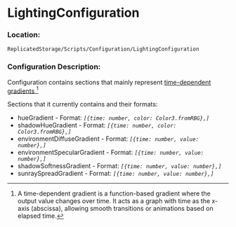 # LightingConfiguration

### Location:

`ReplicatedStorage/Scripts/Configuration/LightingConfiguration`

### Configuration Description:

Configuration contains sections that mainly represent [time-dependent gradients ](#user-content-fn-1)[^1]

Sections that it currently contains and their formats:

* hueGradient - Format: _`[{time: number, color: Color3.fromRBG},]`_&#x20;
* shadowHueGradient - Format: _`[{time: number, color: Color3.fromRBG},]`_
* environmentDiffuseGradient - Format: _`[{time: number, value: number},]`_
* environmentSpecularGradient - Format: _`[{time: number, value: number},]`_
* shadowSoftnessGradient - Format: _`[{time: number, value: number},]`_
* sunraySpreadGradient - Format: _`[{time: number, value: number},]`_

[^1]: A time-dependent gradient is a function-based gradient where the output value changes over time. It acts as a graph with time as the x-axis (abscissa), allowing smooth transitions or animations based on elapsed time.
